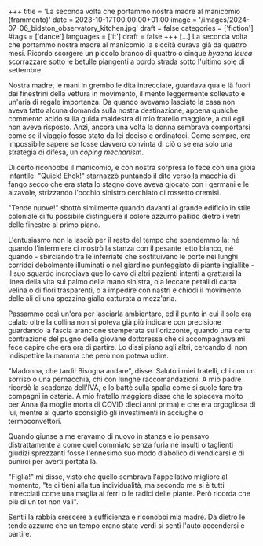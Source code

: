 +++
title = 'La seconda volta che portammo nostra madre al manicomio (frammento)'
date = 2023-10-17T00:00:00+01:00
image = '/images/2024-07-06_bidston_observatory_kitchen.jpg'
draft = false
categories = ['fiction']
#tags = ['dance']
languages = ['it']
draft = false
+++
[...] La seconda volta che portammo nostra madre al manicomio la siccità durava già da quattro mesi. Ricordo scorgere un piccolo branco di quattro o cinque *hyaena leuca* scorrazzare sotto le betulle piangenti a bordo strada sotto l'ultimo sole di settembre.

Nostra madre, le mani in grembo le dita intrecciate, guardava qua e là fuori dai finestrini della vettura in movimento, il mento leggermente sollevato e un'aria di regale importanza. Da quando avevamo lasciato la casa non aveva fatto alcuna domanda sulla nostra destinazione, appena qualche commento acido sulla guida maldestra di mio fratello maggiore, a cui egli non aveva risposto. Anzi, ancora una volta la donna sembrava comportarsi come se il viaggio fosse stato da lei deciso e ordinatoci. Come sempre, era impossibile sapere se fosse davvero convinta di ciò o se era solo una strategia di difesa, un *coping mechanism*.

Di certo riconobbe il manicomio, e con nostra sorpresa lo fece con una gioia infantile. "Quick! Ehck!" starnazzò puntando il dito verso la macchia di fango secco che era stata lo stagno dove aveva giocato con i germani e le alzavole, strizzando l'occhio sinistro cerchiato di rossetto cremisi.

"Tende nuove!" sbottò similmente quando davanti al grande edificio in stile coloniale ci fu possibile distinguere il colore azzurro pallido dietro i vetri delle finestre al primo piano. 

L'entusiasmo non la lasciò per il resto del tempo che spendemmo là: né quando l'infermiere ci mostrò la stanza con il pesante letto bianco, né quando - sbirciando tra le inferriate che sostituivano le porte nei lunghi corridoi debolmente illuminati o nel giardino punteggiato di piante ingiallite - il suo sguardo incrociava quello cavo di altri pazienti intenti a grattarsi la linea della vita sul palmo della mano sinistra, o a leccare petali di carta velina o di fiori trasparenti, o a impedire con nastri e chiodi il movimento delle ali di una spezzina gialla catturata a mezz'aria.

Passammo così un'ora per lasciarla ambientare, ed il punto in cui il sole era calato oltre la collina non si poteva già più indicare con precisione guardando la fascia arancione stemperata sull'orizzonte, quando una certa contrazione del pugno della giovane dottoressa che ci accompagnava mi fece capire che era ora di partire. Lo dissi piano agli altri, cercando di non indispettire la mamma che però non poteva udire. 

"Madonna, che tardì! Bisogna andare", disse. Salutò i miei fratelli, chi con un sorriso o una pernacchia, chi con lunghe raccomandazioni. A mio padre ricordò la scadenza dell'IVA, e lo battè sulla spalla come si suole fare tra compagni in osteria. A mio fratello maggiore disse che le spiaceva molto per Anna (la moglie morta di COVID dieci anni prima) e che era orgogliosa di lui, mentre al quarto sconsigliò gli investimenti in acciughe o termoconvettori.

Quando giunse a me eravamo di nuovo in stanza e io pensavo distrattamente a come quel commiato senza furia né insulti o taglienti giudizi sprezzanti fosse l'ennesimo suo modo diabolico di vendicarsi e di punirci per averti portata là.

"Figlia!" mi disse, visto che quello sembrava l'appellativo migliore al momento, "te ci tieni alla tua individualità, ma secondo me si è tutti intrecciati come una maglia ai ferri o le radici delle piante. Però ricorda che più di un tot non vali". 

Sentii la rabbia crescere a sufficienza e riconobbi mia madre. Da dietro le tende azzurre che un tempo erano state verdi si sentì l'auto accendersi e partire.
